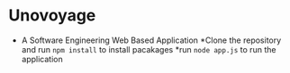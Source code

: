 # Unovoyage
 * A Software Engineering Web Based Application
 *Clone the repository and run ```npm install``` to install pacakages
 *run ```node app.js``` to run the application